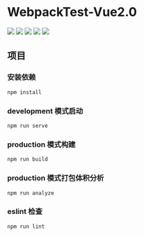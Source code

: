 # WebpackTest-Vue2.0

![](https://img.shields.io/badge/license-MIT-0.svg)
![](https://img.shields.io/badge/download-2M-0.svg)
![](https://img.shields.io/badge/language-zh-0.svg)
![](https://img.shields.io/badge/platform-win/mac-0.svg)
![](https://img.shields.io/badge/node@latest->6.0.0-0.svg)

## 项目

### 安装依赖

```
npm install
```

### development 模式启动

```
npm run serve
```

### production 模式构建

```
npm run build
```

### production 模式打包体积分析

```
npm run analyze
```

### eslint 检查

```
npm run lint
```
